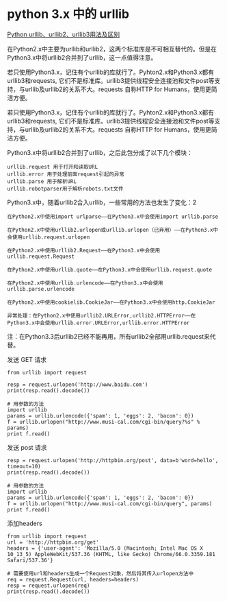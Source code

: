 # python 3.x 中的 urllib

[Python urllib、urllib2、urllib3用法及区别](https://blog.csdn.net/jiduochou963/article/details/87564467)  

在Python2.x中主要为urllib和urllib2，这两个标准库是不可相互替代的。但是在Python3.x中将urllib2合并到了urllib，这一点值得注意。

若只使用Python3.x，记住有个urllib的库就行了。Pyhton2.x和Python3.x都有urllib3和requests, 它们不是标准库。urllib3提供线程安全连接池和文件post等支持，与urllib及urllib2的关系不大。requests 自称HTTP for Humans，使用更简洁方便。

若只使用Python3.x，记住有个urllib的库就行了。Pyhton2.x和Python3.x都有urllib3和requests, 它们不是标准库。urllib3提供线程安全连接池和文件post等支持，与urllib及urllib2的关系不大。requests 自称HTTP for Humans，使用更简洁方便。

Python3.x中将urllib2合并到了urllib，之后此包分成了以下几个模块：

    urllib.request 用于打开和读取URL
    urllib.error 用于处理前面request引起的异常
    urllib.parse 用于解析URL
    urllib.robotparser用于解析robots.txt文件

Python3.x中，随着urllib2合入urllib，一些常用的方法也发生了变化：2

    在Python2.x中使用import urlparse——在Python3.x中会使用import urllib.parse

    在Python2.x中使用urllib2.urlopen或urllib.urlopen（已弃用）——在Python3.x中会使用urllib.request.urlopen

    在Python2.x中使用urllib2.Request——在Python3.x中会使用urllib.request.Request

    在Python2.x中使用urllib.quote——在Python3.x中会使用urllib.request.quote

    在Python2.x中使用urllib.urlencode——在Python3.x中会使用urllib.parse.urlencode

    在Python2.x中使用cookielib.CookieJar——在Python3.x中会使用http.CookieJar

    异常处理：在Python2.x中使用urllib2.URLError,urllib2.HTTPError——在Python3.x中会使用urllib.error.URLError,urllib.error.HTTPError

注：在Python3.3后urllib2已经不能再用，所有urllib2全部用urllib.request来代替。


发送 GET 请求
```
from urllib import request

resp = request.urlopen('http://www.baidu.com')
print(resp.read().decode())

# 用参数的方法
import urllib
params = urllib.urlencode({'spam': 1, 'eggs': 2, 'bacon': 0})
f = urllib.urlopen("http://www.musi-cal.com/cgi-bin/query?%s" % params)
print f.read()
```

发送 post 请求
```
resp = request.urlopen('http://httpbin.org/post', data=b'word=hello', timeout=10)
print(resp.read().decode())

# 用参数的方法
import urllib
params = urllib.urlencode({'spam': 1, 'eggs': 2, 'bacon': 0})
f = urllib.urlopen("http://www.musi-cal.com/cgi-bin/query", params)
print f.read()
```

添加headers
```
from urllib import request
url = 'http://httpbin.org/get'
headers = {'user-agent': 'Mozilla/5.0 (Macintosh; Intel Mac OS X 10_13_5) AppleWebKit/537.36 (KHTML, like Gecko) Chrome/66.0.3359.181 Safari/537.36'}

# 需要使用url和headers生成一个Request对象，然后将其传入urlopen方法中
req = request.Request(url, headers=headers)
resp = request.urlopen(req)
print(resp.read().decode())
```
